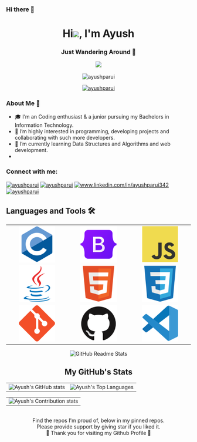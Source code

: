 ### Hi there 👋
<h1 align="center">Hi<Img src="https://raw.githubusercontent.com/seanprashad/slackmoji/master/emoji/blob/blob-wave-gif.gif">, I'm Ayush</h1>
<h3 align="center">Just Wandering Around 🥱</h3>
<p align='center'>
   <img src="https://readme-typing-svg.herokuapp.com?color=e96443&size=40&width=900&height=80&lines=Welcome-to-My-Github-Profile"/>
</p>

<p align="center"> <img src="https://komarev.com/ghpvc/?username=ayushparui&label=Profile%20views&color=orange&style=flat&label=PROFILE+VIEWS" alt="ayushparui" /> </p>

<p align="center"> <a href="https://github.com/ryo-ma/github-profile-trophy"><img src="https://github-profile-trophy.vercel.app/?username=ayushparui" alt="ayushparui" /></a> </p>
<!-- <img align="right" alt="Coding" width="350" src="https://camo.githubusercontent.com/6607041227d81f650340ff070cc2843518acad359b57e5bb054a9fb7127aa041/68747470733a2f2f63646e2e6472696262626c652e636f6d2f75736572732f323634363432332f73637265656e73686f74732f353530373139362f636f6d70757465722e676966"> -->


<!-- <p align="left"><a href="https://twitter.com/ayushparui" target="blank"><img src="https://img.shields.io/twitter/follow/ayushparui?logo=twitter&style=for-the-badge" alt="ayushparui" /></a></p> -->

### About Me 🚀
- 🎓 I’m an Coding enthusiast & a junior pursuing my Bachelors in Information Technology.
- 👀 I’m highly interested in programming, developing projects and collaborating with such more developers.
- 🌱 I’m currently learning Data Structures and Algorithms and web development.
- 

<h3 align="left">Connect with me:</h3>
<p align="left">
<a href="https://dev.to/ayushparui" target="_blank"><img align="center" src="https://raw.githubusercontent.com/rahuldkjain/github-profile-readme-generator/master/src/images/icons/Social/devto.svg" alt="ayushparui" height="30" width="40" /></a>
<a href="https://twitter.com/ayushparui" target="_blank"><img align="center" src="https://raw.githubusercontent.com/rahuldkjain/github-profile-readme-generator/master/src/images/icons/Social/twitter.svg" alt="ayushparui" height="30" width="40" /></a>
<a href=https://www.linkedin.com/in/ayushparui342/ target="_blank"><img align="center" src="https://raw.githubusercontent.com/rahuldkjain/github-profile-readme-generator/master/src/images/icons/Social/linked-in-alt.svg" alt="www.linkedin.com/in/ayushparui342" height="30" width="40" /></a>
<a href="https://www.leetcode.com/ayushparui" target="_blank"><img align="center" src="https://raw.githubusercontent.com/rahuldkjain/github-profile-readme-generator/master/src/images/icons/Social/leet-code.svg" alt="ayushparui" height="30" width="40" /></a>
</p>

<h2>Languages and Tools 🛠</h2>
<p align='center'>
   <table align='center' width='250px'>
      <tr>
<td width="250" align='center'>&nbsp;&nbsp;<img alt="C" width="100px" src="https://github.com/devicons/devicon/blob/master/icons/c/c-original.svg" />&nbsp;&nbsp;</td>
<td width="250" align='center'>&nbsp;&nbsp;<img alt="Bootstrap" width="100px" src="https://github.com/devicons/devicon/blob/master/icons/bootstrap/bootstrap-original.svg" />&nbsp;&nbsp;</td>
<td width="250" align='center'>&nbsp;&nbsp;<img alt="Java" width="100px" src="https://github.com/devicons/devicon/blob/master/icons/javascript/javascript-original.svg" />&nbsp;&nbsp;</td>
      </tr>
      <tr>
<td width="250" align='center'>&nbsp;&nbsp;<img alt="Java" width="100px" src="https://github.com/devicons/devicon/blob/master/icons/java/java-original.svg" />&nbsp;&nbsp;</td>
<td width="250" align='center'>&nbsp;&nbsp;<img alt="HTML5" width="100px" src="https://github.com/devicons/devicon/blob/master/icons/html5/html5-original.svg" />&nbsp;&nbsp;</td>
<td width="250" align='center'>&nbsp;&nbsp;<img alt="CSS3" width="100px" src="https://github.com/devicons/devicon/blob/master/icons/css3/css3-original.svg" />&nbsp;&nbsp;</td>
      </tr>
      <tr>
<td width="250" align='center'>&nbsp;&nbsp;<img alt="Git" width="100px" src="https://github.com/devicons/devicon/blob/master/icons/git/git-original.svg" />&nbsp;&nbsp;</td>
<td width="250" align='center'>&nbsp;&nbsp;<img alt="Github" width="100px" src="https://github.com/devicons/devicon/blob/master/icons/github/github-original.svg" />&nbsp;&nbsp; </td>
<!-- <img alt="JavaScript" width="100px" src="https://github.com/devicons/devicon/blob/master/icons/javascript/javascript-plain.svg" /> -->
<td width="250" align='center'>&nbsp;&nbsp;<img alt="VS-Code" width="100px" src="https://github.com/devicons/devicon/blob/master/icons/vscode/vscode-original.svg" />&nbsp;&nbsp;</td>
      </tr>
      </table>
</p>


<!--GitHub Stats-->
<p align="center">
 <img width="100px" src="https://res.cloudinary.com/anuraghazra/image/upload/v1594908242/logo_ccswme.svg" align="center" alt="GitHub Readme Stats" />
 <h2 align="center">My GitHub's Stats</h2>
</p>

<table>
  <tr>
    <td><img src="https://github-readme-stats.vercel.app/api?username=ayushparui&bg_color=30,e96443,904e95&title_color=fff&text_color=fff" alt="Ayush's GitHub stats" /></td>
    <td><img src="https://github-readme-stats.vercel.app/api/top-langs?username=ayushparui&bg_color=30,e96443,904e95&title_color=fff&text_color=fff&layout=compact&theme=cobalt" alt="Ayush's Top Languages" /></td>
  </tr>
</table>


<table align='center'>
  <tr>
    <td><img src="https://github-readme-streak-stats.herokuapp.com/?user=ayushparui&layout=compact" alt="Ayush's Contribution stats" /></td>
  </tr>
</table>

<!-- ### Contribution Graph 📈
![geeky01adarsh's contribution graph](https://activity-graph.herokuapp.com/graph?username=ayushparui&custom_title=ayush's%20contribution%20in%20last%2031%20days&color=ffffff&line=faf5f2&point=f5e1d3&bg_color=cc5200&area=true&area_color=e65c00) -->


<p align="center"><!-- <img src="https://komarev.com/ghpvc/?username=ayushparui&label=Profile%20views&color=orange&style=flat&label=PROFILE+VIEWS" alt="ayushparui" />--> 
</br>   Find the repos I'm proud of, below in my pinned repos. </br>Please provide support by giving star if you liked it.</br>
🧡 Thank you for visiting my Github Profile 🧡

</p>
